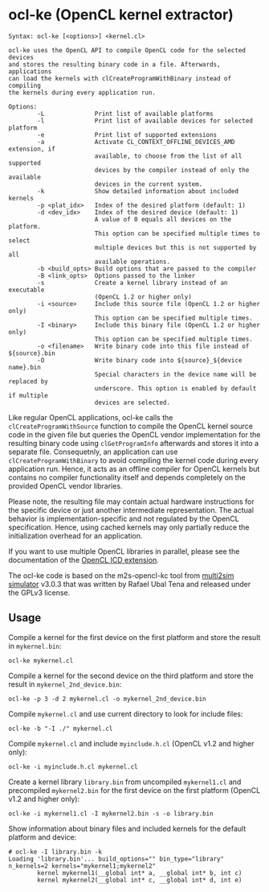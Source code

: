 ocl-ke (OpenCL kernel extractor)
================================

```
Syntax: ocl-ke [<options>] <kernel.cl>

ocl-ke uses the OpenCL API to compile OpenCL code for the selected devices
and stores the resulting binary code in a file. Afterwards, applications
can load the kernels with clCreateProgramWithBinary instead of compiling
the kernels during every application run.

Options:
        -L              Print list of available platforms
        -l              Print list of available devices for selected platform
        -e              Print list of supported extensions
        -a              Activate CL_CONTEXT_OFFLINE_DEVICES_AMD extension, if
                        available, to choose from the list of all supported
                        devices by the compiler instead of only the available
                        devices in the current system.
        -k              Show detailed information about included kernels
        -p <plat_idx>   Index of the desired platform (default: 1)
        -d <dev_idx>    Index of the desired device (default: 1)
                        A value of 0 equals all devices on the platform.
                        This option can be specified multiple times to select
                        multiple devices but this is not supported by all
                        available operations. 
        -b <build_opts> Build options that are passed to the compiler
        -B <link_opts>  Options passed to the linker
        -s              Create a kernel library instead of an executable
                        (OpenCL 1.2 or higher only)
        -i <source>     Include this source file (OpenCL 1.2 or higher only)
                        This option can be specified multiple times.
        -I <binary>     Include this binary file (OpenCL 1.2 or higher only)
                        This option can be specified multiple times.
        -o <filename>   Write binary code into this file instead of ${source}.bin
        -O              Write binary code into ${source}_${device name}.bin
                        Special characters in the device name will be replaced by
                        underscore. This option is enabled by default if multiple
                        devices are selected.
```

Like regular OpenCL applications, ocl-ke calls the `clCreateProgramWithSource` function to compile the OpenCL kernel source code in the given file but queries the OpenCL vendor implementation for the resulting binary code using `clGetProgramInfo` afterwards and stores it into a separate file. Consequetnly, an application can use `clCreateProgramWithBinary` to avoid compiling the kernel code during every application run. Hence, it acts as an offline compiler for OpenCL kernels but contains no compiler functionality itself and depends completely on the provided OpenCL vendor libraries.

Please note, the resulting file may contain actual hardware instructions for the specific device or just another intermediate representation. The actual behavior is implementation-specific and not regulated by the OpenCL specification. Hence, using cached kernels may only partially reduce the initialization overhead for an application.

If you want to use multiple OpenCL libraries in parallel, please see the documentation of the [OpenCL ICD extension](https://www.khronos.org/registry/cl/extensions/khr/cl_khr_icd.txt).

The ocl-ke code is based on the m2s-opencl-kc tool from [multi2sim simulator](https://www.multi2sim.org/) v3.0.3 that was written by Rafael Ubal Tena and released under the GPLv3 license.

Usage
-----

Compile a kernel for the first device on the first platform and store the result in `mykernel.bin`:

`ocl-ke mykernel.cl`

Compile a kernel for the second device on the third platform and store the result in `mykernel_2nd_device.bin`:

`ocl-ke -p 3 -d 2 mykernel.cl -o mykernel_2nd_device.bin`

Compile `mykernel.cl` and use current directory to look for include files:

`ocl-ke -b "-I ./" mykernel.cl`

Compile `mykernel.cl` and include `myinclude.h.cl` (OpenCL v1.2 and higher only):

`ocl-ke -i myinclude.h.cl mykernel.cl`

Create a kernel library `library.bin` from uncompiled `mykernel1.cl` and precompiled `mykernel2.bin` for the
first device on the first platform (OpenCL v1.2 and higher only):

`ocl-ke -i mykernel1.cl -I mykernel2.bin -s -o library.bin`

Show information about binary files and included kernels for the default platform and device:

```
# ocl-ke -I library.bin -k
Loading 'library.bin'... build_options="" bin_type="library" n_kernels=2 kernels="mykernel1;mykernel2"
        kernel mykernel1(__global int* a, __global int* b, int c)
        kernel mykernel2(__global int* c, __global int* d, int e)
```